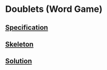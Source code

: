 # Doublets (Word Game)

## [Specification](../specifications/doublets.pdf)

## [Skeleton](skeleton/)

## [Solution](solution/)
